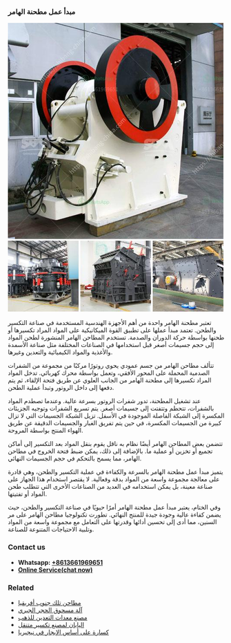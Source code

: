 <h3>مبدأ عمل مطحنة الهامر</h3><img src='1701853360.jpg' alt=''><p>تعتبر مطحنة الهامر واحدة من أهم الأجهزة الهندسية المستخدمة في صناعة التكسير والطحن. تعتمد مبدأ عملها على تطبيق القوة الميكانيكية على المواد المراد تكسيرها أو طحنها بواسطة حركة الدوران والصدمة. تستخدم المطاحن الهامر المنشورة لطحن المواد إلى حجم جسيمات أصغر قبل استخدامها في الصناعات المختلفة مثل صناعة الأسمدة والأغذية والمواد الكيميائية والتعدين وغيرها.</p><p>تتألف مطاحن الهامر من جسم عمودي يحوي روتورًا مركبًا من مجموعة من الشفرات الصدمية المحملة على المحور الأفقي، وتعمل بواسطة محرك كهربائي. تدخل المواد المراد تكسيرها إلى مطحنة الهامر من الجانب العلوي عن طريق فتحة الإلقاء، ثم يتم دفعها إلى داخل الروتور وتبدأ عملية الطحن.</p><p>عند تشغيل المطحنة، تدور شفرات الروتور بسرعة عالية. وعندما تصطدم المواد بالشفرات، تتحطم وتتفتت إلى جسيمات أصغر. يتم تسريع الشفرات وتوجيه الجزيئات المكسرة إلى الشبكة الفاصلة الموجودة في الأسفل. تزيل الشبكة الجسيمات التي لا تزال كبيرة من الجسيمات المكسرة، في حين يتم تفريق الغبار والجسيمات الدقيقة عن طريق الهواء المنتج بواسطة المروحة.</p><p>تتضمن بعض المطاحن الهامر أيضًا نظام به ناقل يقوم بنقل المواد بعد التكسير إلى أماكن تجميع أو تخزين أو عملية ما. بالإضافة إلى ذلك، يمكن ضبط فتحة الخروج في مطاحن الهامر، مما يسمح بالتحكم في حجم الجسيمات النهائي.</p><p>يتميز مبدأ عمل مطحنة الهامر بالسرعة والكفاءة في عملية التكسير والطحن، وهي قادرة على معالجة مجموعة واسعة من المواد بدقة وفعالية. لا يقتصر استخدام هذا الجهاز على صناعة معينة، بل يمكن استخدامه في العديد من الصناعات الأخرى التي تتطلب طحن المواد أو تفتيتها.</p><p>وفي الختام، يعتبر مبدأ عمل مطحنة الهامر أمرًا حيويًا في صناعة التكسير والطحن، حيث يضمن كفاءة عالية وجودة جيدة للمنتج النهائي. تطورت تكنولوجيا مطاحن الهامر على مر السنين، مما أدى إلى تحسين أدائها وقدرتها على التعامل مع مجموعة واسعة من المواد وتلبية الاحتياجات المتنوعة للصناعة.</p><h3>Contact us</h3><ul><li><strong>Whatsapp:&nbsp;<a href="https://wa.me/8613661969651">+8613661969651</a></strong></li><li><a href="https://swt.shibang-china.com/?git&amp;zhl&amp;مبدأ عمل مطحنة الهامر"><strong>Online Service(chat now)</strong></a></li></ul><h3>Related</h3><ul><li><a href='مطاحن تلك جنوب أفريقيا.md'>مطاحن تلك جنوب أفريقيا</a></li><li><a href='آلة مسحوق الحجر الجيري.md'>آلة مسحوق الحجر الجيري</a></li><li><a href='مصنع معدات التعدين للذهب.md'>مصنع معدات التعدين للذهب</a></li><li><a href='اليابان لمصنع تكسير متنقل.md'>اليابان لمصنع تكسير متنقل</a></li><li><a href='كسارة على أساس الإيجار في نيجيريا.md'>كسارة على أساس الإيجار في نيجيريا</a></li></ul>